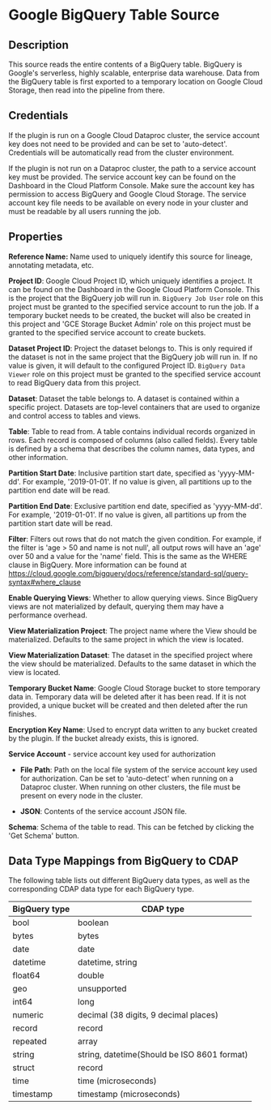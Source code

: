 # Google BigQuery Table Source

Description
-----------
This source reads the entire contents of a BigQuery table.
BigQuery is Google's serverless, highly scalable, enterprise data warehouse.
Data from the BigQuery table is first exported to a temporary location on Google Cloud Storage,
then read into the pipeline from there.

Credentials
-----------
If the plugin is run on a Google Cloud Dataproc cluster, the service account key does not need to be
provided and can be set to 'auto-detect'.
Credentials will be automatically read from the cluster environment.

If the plugin is not run on a Dataproc cluster, the path to a service account key must be provided.
The service account key can be found on the Dashboard in the Cloud Platform Console.
Make sure the account key has permission to access BigQuery and Google Cloud Storage.
The service account key file needs to be available on every node in your cluster and
must be readable by all users running the job.

Properties
----------
**Reference Name:** Name used to uniquely identify this source for lineage, annotating metadata, etc.

**Project ID**: Google Cloud Project ID, which uniquely identifies a project.
It can be found on the Dashboard in the Google Cloud Platform Console. This is the project
that the BigQuery job will run in. `BigQuery Job User` role on this project must be granted to the specified service
account to run the job. If a temporary bucket needs to be created, the bucket will also be created in this project and
'GCE Storage Bucket Admin' role on this project must be granted to the specified service account to create buckets. 

**Dataset Project ID**: Project the dataset belongs to. This is only required if the dataset is not
in the same project that the BigQuery job will run in. If no value is given, it will default to the configured Project
ID. `BigQuery Data Viewer` role on this project must be granted to the specified service account to read BigQuery data
from this project.

**Dataset**: Dataset the table belongs to. A dataset is contained within a specific project.
Datasets are top-level containers that are used to organize and control access to tables and views.

**Table**: Table to read from. A table contains individual records organized in rows.
Each record is composed of columns (also called fields).
Every table is defined by a schema that describes the column names, data types, and other information.

**Partition Start Date**: Inclusive partition start date, specified as 'yyyy-MM-dd'. For example, '2019-01-01'. 
If no value is given, all partitions up to the partition end date will be read.

**Partition End Date**: Exclusive partition end date, specified as 'yyyy-MM-dd'. For example, '2019-01-01'. 
If no value is given, all partitions up from the partition start date will be read.

**Filter**: Filters out rows that do not match the given condition. For example, if the filter is 'age > 50 and 
name is not null', all output rows will have an 'age' over 50 and a value for the 'name' field.
This is the same as the WHERE clause in BigQuery. More information can be found at
https://cloud.google.com/bigquery/docs/reference/standard-sql/query-syntax#where_clause

**Enable Querying Views**: Whether to allow querying views. Since BigQuery views are not materialized 
by default, querying them may have a performance overhead.

**View Materialization Project**: The project name where the View should be materialized. Defaults 
to the same project in which the view is located.

**View Materialization Dataset**: The dataset in the specified project where the view should be
materialized. Defaults to the same dataset in which the view is located.

**Temporary Bucket Name**: Google Cloud Storage bucket to store temporary data in.
Temporary data will be deleted after it has been read. If it is not provided, a unique bucket will be
created and then deleted after the run finishes.

**Encryption Key Name**: Used to encrypt data written to any bucket created by the plugin.
If the bucket already exists, this is ignored.

**Service Account**  - service account key used for authorization

* **File Path**: Path on the local file system of the service account key used for
authorization. Can be set to 'auto-detect' when running on a Dataproc cluster.
When running on other clusters, the file must be present on every node in the cluster.

* **JSON**: Contents of the service account JSON file.

**Schema**: Schema of the table to read. This can be fetched by clicking the 'Get Schema' button.

Data Type Mappings from BigQuery to CDAP
----------
The following table lists out different BigQuery data types, as well as the 
corresponding CDAP data type for each BigQuery type.

| BigQuery type | CDAP type                             |
|---------------|---------------------------------------|
| bool          | boolean                               |
| bytes         | bytes                                 |
| date          | date                                  |
| datetime      | datetime, string                      |
| float64       | double                                |
| geo           | unsupported                           |
| int64         | long                                  |
| numeric       | decimal (38 digits, 9 decimal places) |
| record        | record                                |
| repeated      | array                                 |
| string        | string, datetime(Should be ISO 8601 format)|
| struct        | record                                |
| time          | time (microseconds)                   |
| timestamp     | timestamp (microseconds)              |
